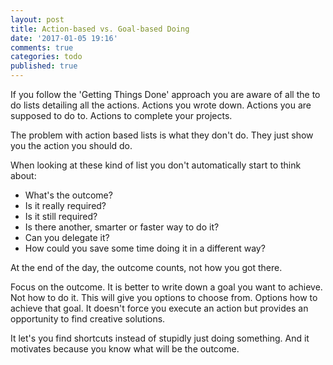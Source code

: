 ```yaml
---
layout: post
title: Action-based vs. Goal-based Doing
date: '2017-01-05 19:16'
comments: true
categories: todo
published: true
---
```


If you follow the 'Getting Things Done' approach you are aware of all the to do lists detailing all the actions. Actions you wrote down. Actions you are supposed to do to. Actions to complete your projects.

The problem with action based lists is what they don't do.
They just show you the action you should do.

When looking at these kind of list you don't automatically start to think about: 

- What's the outcome?
- Is it really required?
- Is it still required?
- Is there another, smarter or faster way to do it?
- Can you delegate it?
- How could you save some time doing it in a different way?

<!-- more -->

At the end of the day, the outcome counts, not how you got there.

Focus on the outcome. It is better to write down a goal you want to achieve. Not how to do it. This will give you options to choose from. Options how to achieve that goal. It doesn't force you execute an action but provides an opportunity to find creative solutions.

It let's you find shortcuts instead of stupidly just doing something. And it motivates because you know what will be the outcome.
